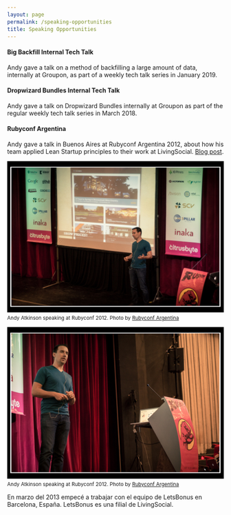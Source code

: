 ```yaml
---
layout: page
permalink: /speaking-opportunities
title: Speaking Opportunities
---
```


#### Big Backfill Internal Tech Talk

Andy gave a talk on a method of backfilling a large amount of data, internally at Groupon, as part of a weekly tech talk series in January 2019.

<script async class="speakerdeck-embed" data-id="fff2cbdfc2c142f4b33c08609a385e0d" data-ratio="1.33333333333333" src="//speakerdeck.com/assets/embed.js"></script>

#### Dropwizard Bundles Internal Tech Talk

Andy gave a talk on Dropwizard Bundles internally at Groupon as part of the regular weekly tech talk series in March 2018.

<script async class="speakerdeck-embed" data-id="a819f7ee3b2340498147b30119d0959a" data-ratio="1.33333333333333" src="//speakerdeck.com/assets/embed.js"></script>

#### Rubyconf Argentina

Andy gave a talk in Buenos Aires at Rubyconf Argentina 2012, about how his team applied Lean Startup principles to their work at LivingSocial. [Blog post](/blog/2013/11/27/rubyconf-argentina-2012/).

![Andy Atkinson speaking at Rubyconf Argentina 2012](/assets/images/pages/andy-rubyconf-argentina-2012-1.jpg)
<small>Andy Atkinson speaking at Rubyconf 2012. Photo by [Rubyconf Argentina](https://www.flickr.com/groups/rubyconfar2012/)</small>

![Andy Atkinson speaking at Rubyconf Argentina 2012](/assets/images/pages/andy-rubyconf-argentina-2012-2.jpg)
<small>Andy Atkinson speaking at Rubyconf 2012. Photo by [Rubyconf Argentina](https://www.flickr.com/groups/rubyconfar2012/)</small>

En marzo del 2013 empecé a trabajar con el equipo de LetsBonus en Barcelona, España. LetsBonus es una filial de LivingSocial.

<script async class="speakerdeck-embed" data-id="b951eb0086a70130f51612313d145db7" data-ratio="1.33333333333333" src="//speakerdeck.com/assets/embed.js"></script>
